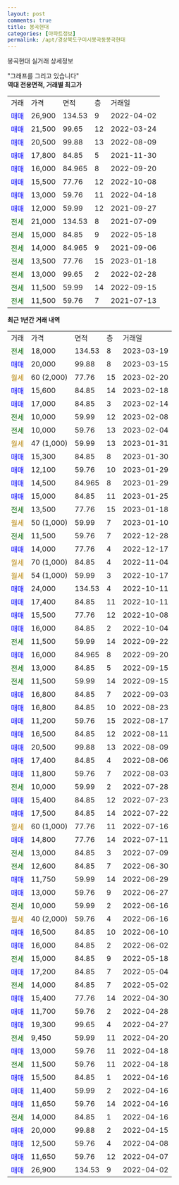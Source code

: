 ```yaml
---
layout: post
comments: true
title: 봉곡현대
categories: [아파트정보]
permalink: /apt/경상북도구미시봉곡동봉곡현대
---
```


봉곡현대 실거래 상세정보

<script type="text/javascript">
  google.charts.load('current', {'packages':['line', 'corechart']});
  google.charts.setOnLoadCallback(drawChart);

  function drawChart() {
    var data = new google.visualization.DataTable();
    data.addColumn('date', '거래일');
    data.addColumn('number', "매매");
    data.addColumn('number', "전세");
    data.addColumn('number', "전매");

    data.addRows([[new Date(Date.parse("2023-03-19")), null, 18000, null], [new Date(Date.parse("2023-03-15")), 20000, null, null], [new Date(Date.parse("2023-02-20")), null, null, null], [new Date(Date.parse("2023-02-18")), 15600, null, null], [new Date(Date.parse("2023-02-14")), 17000, null, null], [new Date(Date.parse("2023-02-08")), null, 10000, null], [new Date(Date.parse("2023-02-04")), null, 10000, null], [new Date(Date.parse("2023-01-31")), null, null, null], [new Date(Date.parse("2023-01-30")), 15300, null, null], [new Date(Date.parse("2023-01-29")), 12100, null, null], [new Date(Date.parse("2023-01-29")), 14500, null, null], [new Date(Date.parse("2023-01-25")), 15000, null, null], [new Date(Date.parse("2023-01-18")), null, 13500, null], [new Date(Date.parse("2023-01-10")), null, null, null], [new Date(Date.parse("2022-12-28")), null, 11500, null], [new Date(Date.parse("2022-12-17")), 14000, null, null], [new Date(Date.parse("2022-11-04")), null, null, null], [new Date(Date.parse("2022-10-17")), null, null, null], [new Date(Date.parse("2022-10-11")), 24000, null, null], [new Date(Date.parse("2022-10-11")), 17400, null, null], [new Date(Date.parse("2022-10-08")), 15500, null, null], [new Date(Date.parse("2022-10-04")), 16000, null, null], [new Date(Date.parse("2022-09-22")), null, 11500, null], [new Date(Date.parse("2022-09-20")), 16000, null, null], [new Date(Date.parse("2022-09-15")), null, 13000, null], [new Date(Date.parse("2022-09-15")), null, 11500, null], [new Date(Date.parse("2022-09-03")), 16800, null, null], [new Date(Date.parse("2022-08-23")), 16800, null, null], [new Date(Date.parse("2022-08-17")), 11200, null, null], [new Date(Date.parse("2022-08-11")), 16500, null, null], [new Date(Date.parse("2022-08-09")), 20500, null, null], [new Date(Date.parse("2022-08-06")), 17400, null, null], [new Date(Date.parse("2022-08-03")), 11800, null, null], [new Date(Date.parse("2022-07-28")), null, 10000, null], [new Date(Date.parse("2022-07-23")), 15400, null, null], [new Date(Date.parse("2022-07-22")), 17500, null, null], [new Date(Date.parse("2022-07-16")), null, null, null], [new Date(Date.parse("2022-07-11")), 14800, null, null], [new Date(Date.parse("2022-07-09")), null, 13000, null], [new Date(Date.parse("2022-06-30")), null, 12600, null], [new Date(Date.parse("2022-06-29")), 11750, null, null], [new Date(Date.parse("2022-06-27")), 13000, null, null], [new Date(Date.parse("2022-06-16")), null, 10000, null], [new Date(Date.parse("2022-06-16")), null, null, null], [new Date(Date.parse("2022-06-10")), 16500, null, null], [new Date(Date.parse("2022-06-02")), 16000, null, null], [new Date(Date.parse("2022-05-18")), null, 15000, null], [new Date(Date.parse("2022-05-04")), 17200, null, null], [new Date(Date.parse("2022-05-02")), null, 14000, null], [new Date(Date.parse("2022-04-30")), 15400, null, null], [new Date(Date.parse("2022-04-28")), 11700, null, null], [new Date(Date.parse("2022-04-27")), 19300, null, null], [new Date(Date.parse("2022-04-20")), null, 9450, null], [new Date(Date.parse("2022-04-18")), 13000, null, null], [new Date(Date.parse("2022-04-18")), null, 11500, null], [new Date(Date.parse("2022-04-16")), 15500, null, null], [new Date(Date.parse("2022-04-16")), 11400, null, null], [new Date(Date.parse("2022-04-16")), 11650, null, null], [new Date(Date.parse("2022-04-16")), null, 14000, null], [new Date(Date.parse("2022-04-15")), 20000, null, null], [new Date(Date.parse("2022-04-08")), 12500, null, null], [new Date(Date.parse("2022-04-07")), 11650, null, null], [new Date(Date.parse("2022-04-02")), 26900, null, null]]);

    var options = {
      hAxis: {
        format: 'yyyy/MM/dd'
      },    
      lineWidth: 0,
      pointsVisible: true,    
      title: '최근 1년간 유형별 실거래가 분포',
      legend: { position: 'bottom' }
    };

    var formatter = new google.visualization.NumberFormat({pattern:'###,###'} );
    formatter.format(data, 1);
    formatter.format(data, 2);
    
    setTimeout(function() {
        var chart = new google.visualization.LineChart(document.getElementById('columnchart_material'));
        chart.draw(data, (options));
        document.getElementById('loading').style.display = 'none';
    }, 200);
  }
</script>


<div id="loading" style="z-index:20; display: block; margin-left: 0px">"그래프를 그리고 있습니다"</div>
<div id="columnchart_material" style="width: 95%; margin-left: 0px; display: block"></div>
<!-- contents start -->
<b>역대 전용면적, 거래별 최고가</b>
<table class="sortable">
    <tr>
      <td>거래</td>
      <td>가격</td>
      <td>면적</td>
      <td>층</td>
      <td>거래일</td>
    </tr>
        <tr>
          <td><a style="color: blue">매매</a></td>
          <td>26,900</td>
          <td>134.53</td>
          <td>9</td>
          <td>2022-04-02</td>
        </tr>            <tr>
          <td><a style="color: blue">매매</a></td>
          <td>21,500</td>
          <td>99.65</td>
          <td>12</td>
          <td>2022-03-24</td>
        </tr>            <tr>
          <td><a style="color: blue">매매</a></td>
          <td>20,500</td>
          <td>99.88</td>
          <td>13</td>
          <td>2022-08-09</td>
        </tr>            <tr>
          <td><a style="color: blue">매매</a></td>
          <td>17,800</td>
          <td>84.85</td>
          <td>5</td>
          <td>2021-11-30</td>
        </tr>            <tr>
          <td><a style="color: blue">매매</a></td>
          <td>16,000</td>
          <td>84.965</td>
          <td>8</td>
          <td>2022-09-20</td>
        </tr>            <tr>
          <td><a style="color: blue">매매</a></td>
          <td>15,500</td>
          <td>77.76</td>
          <td>12</td>
          <td>2022-10-08</td>
        </tr>            <tr>
          <td><a style="color: blue">매매</a></td>
          <td>13,000</td>
          <td>59.76</td>
          <td>11</td>
          <td>2022-04-18</td>
        </tr>            <tr>
          <td><a style="color: blue">매매</a></td>
          <td>12,000</td>
          <td>59.99</td>
          <td>12</td>
          <td>2021-09-27</td>
        </tr>        
        <tr>
              <td><a style="color: darkgreen">전세</a></td>
              <td>21,000</td>
              <td>134.53</td>
              <td>8</td>
              <td>2021-07-09</td>
            </tr>            <tr>
              <td><a style="color: darkgreen">전세</a></td>
              <td>15,000</td>
              <td>84.85</td>
              <td>9</td>
              <td>2022-05-18</td>
            </tr>            <tr>
              <td><a style="color: darkgreen">전세</a></td>
              <td>14,000</td>
              <td>84.965</td>
              <td>9</td>
              <td>2021-09-06</td>
            </tr>            <tr>
              <td><a style="color: darkgreen">전세</a></td>
              <td>13,500</td>
              <td>77.76</td>
              <td>15</td>
              <td>2023-01-18</td>
            </tr>            <tr>
              <td><a style="color: darkgreen">전세</a></td>
              <td>13,000</td>
              <td>99.65</td>
              <td>2</td>
              <td>2022-02-28</td>
            </tr>            <tr>
              <td><a style="color: darkgreen">전세</a></td>
              <td>11,500</td>
              <td>59.99</td>
              <td>14</td>
              <td>2022-09-15</td>
            </tr>            <tr>
              <td><a style="color: darkgreen">전세</a></td>
              <td>11,500</td>
              <td>59.76</td>
              <td>7</td>
              <td>2021-07-13</td>
            </tr>        
    
</table>

<b>최근 1년간 거래 내역</b>

<table class="sortable">
    <tr>
      <td>거래</td>
      <td>가격</td>
      <td>면적</td>
      <td>층</td>
      <td>거래일</td>
    </tr>
    <tr>
      <td><a style="color: darkgreen">전세</a></td>
      <td>18,000</td>
      <td>134.53</td>
      <td>8</td>
      <td>2023-03-19</td>
    </tr>          <tr>
      <td><a style="color: blue">매매</a></td>
      <td>20,000</td>
      <td>99.88</td>
      <td>8</td>
      <td>2023-03-15</td>
    </tr>          <tr>
      <td><a style="color: darkgoldenrod">월세</a></td>
      <td>60 (2,000)</td>
      <td>77.76</td>
      <td>15</td>
      <td>2023-02-20</td>
    </tr>          <tr>
      <td><a style="color: blue">매매</a></td>
      <td>15,600</td>
      <td>84.85</td>
      <td>14</td>
      <td>2023-02-18</td>
    </tr>          <tr>
      <td><a style="color: blue">매매</a></td>
      <td>17,000</td>
      <td>84.85</td>
      <td>3</td>
      <td>2023-02-14</td>
    </tr>          <tr>
      <td><a style="color: darkgreen">전세</a></td>
      <td>10,000</td>
      <td>59.99</td>
      <td>12</td>
      <td>2023-02-08</td>
    </tr>          <tr>
      <td><a style="color: darkgreen">전세</a></td>
      <td>10,000</td>
      <td>59.76</td>
      <td>13</td>
      <td>2023-02-04</td>
    </tr>          <tr>
      <td><a style="color: darkgoldenrod">월세</a></td>
      <td>47 (1,000)</td>
      <td>59.99</td>
      <td>13</td>
      <td>2023-01-31</td>
    </tr>          <tr>
      <td><a style="color: blue">매매</a></td>
      <td>15,300</td>
      <td>84.85</td>
      <td>8</td>
      <td>2023-01-30</td>
    </tr>          <tr>
      <td><a style="color: blue">매매</a></td>
      <td>12,100</td>
      <td>59.76</td>
      <td>10</td>
      <td>2023-01-29</td>
    </tr>          <tr>
      <td><a style="color: blue">매매</a></td>
      <td>14,500</td>
      <td>84.965</td>
      <td>8</td>
      <td>2023-01-29</td>
    </tr>          <tr>
      <td><a style="color: blue">매매</a></td>
      <td>15,000</td>
      <td>84.85</td>
      <td>11</td>
      <td>2023-01-25</td>
    </tr>          <tr>
      <td><a style="color: darkgreen">전세</a></td>
      <td>13,500</td>
      <td>77.76</td>
      <td>15</td>
      <td>2023-01-18</td>
    </tr>          <tr>
      <td><a style="color: darkgoldenrod">월세</a></td>
      <td>50 (1,000)</td>
      <td>59.99</td>
      <td>7</td>
      <td>2023-01-10</td>
    </tr>          <tr>
      <td><a style="color: darkgreen">전세</a></td>
      <td>11,500</td>
      <td>59.76</td>
      <td>7</td>
      <td>2022-12-28</td>
    </tr>          <tr>
      <td><a style="color: blue">매매</a></td>
      <td>14,000</td>
      <td>77.76</td>
      <td>4</td>
      <td>2022-12-17</td>
    </tr>          <tr>
      <td><a style="color: darkgoldenrod">월세</a></td>
      <td>70 (1,000)</td>
      <td>84.85</td>
      <td>4</td>
      <td>2022-11-04</td>
    </tr>          <tr>
      <td><a style="color: darkgoldenrod">월세</a></td>
      <td>54 (1,000)</td>
      <td>59.99</td>
      <td>3</td>
      <td>2022-10-17</td>
    </tr>          <tr>
      <td><a style="color: blue">매매</a></td>
      <td>24,000</td>
      <td>134.53</td>
      <td>4</td>
      <td>2022-10-11</td>
    </tr>          <tr>
      <td><a style="color: blue">매매</a></td>
      <td>17,400</td>
      <td>84.85</td>
      <td>11</td>
      <td>2022-10-11</td>
    </tr>          <tr>
      <td><a style="color: blue">매매</a></td>
      <td>15,500</td>
      <td>77.76</td>
      <td>12</td>
      <td>2022-10-08</td>
    </tr>          <tr>
      <td><a style="color: blue">매매</a></td>
      <td>16,000</td>
      <td>84.85</td>
      <td>2</td>
      <td>2022-10-04</td>
    </tr>          <tr>
      <td><a style="color: darkgreen">전세</a></td>
      <td>11,500</td>
      <td>59.99</td>
      <td>14</td>
      <td>2022-09-22</td>
    </tr>          <tr>
      <td><a style="color: blue">매매</a></td>
      <td>16,000</td>
      <td>84.965</td>
      <td>8</td>
      <td>2022-09-20</td>
    </tr>          <tr>
      <td><a style="color: darkgreen">전세</a></td>
      <td>13,000</td>
      <td>84.85</td>
      <td>5</td>
      <td>2022-09-15</td>
    </tr>          <tr>
      <td><a style="color: darkgreen">전세</a></td>
      <td>11,500</td>
      <td>59.99</td>
      <td>14</td>
      <td>2022-09-15</td>
    </tr>          <tr>
      <td><a style="color: blue">매매</a></td>
      <td>16,800</td>
      <td>84.85</td>
      <td>7</td>
      <td>2022-09-03</td>
    </tr>          <tr>
      <td><a style="color: blue">매매</a></td>
      <td>16,800</td>
      <td>84.85</td>
      <td>10</td>
      <td>2022-08-23</td>
    </tr>          <tr>
      <td><a style="color: blue">매매</a></td>
      <td>11,200</td>
      <td>59.76</td>
      <td>15</td>
      <td>2022-08-17</td>
    </tr>          <tr>
      <td><a style="color: blue">매매</a></td>
      <td>16,500</td>
      <td>84.85</td>
      <td>12</td>
      <td>2022-08-11</td>
    </tr>          <tr>
      <td><a style="color: blue">매매</a></td>
      <td>20,500</td>
      <td>99.88</td>
      <td>13</td>
      <td>2022-08-09</td>
    </tr>          <tr>
      <td><a style="color: blue">매매</a></td>
      <td>17,400</td>
      <td>84.85</td>
      <td>4</td>
      <td>2022-08-06</td>
    </tr>          <tr>
      <td><a style="color: blue">매매</a></td>
      <td>11,800</td>
      <td>59.76</td>
      <td>7</td>
      <td>2022-08-03</td>
    </tr>          <tr>
      <td><a style="color: darkgreen">전세</a></td>
      <td>10,000</td>
      <td>59.99</td>
      <td>2</td>
      <td>2022-07-28</td>
    </tr>          <tr>
      <td><a style="color: blue">매매</a></td>
      <td>15,400</td>
      <td>84.85</td>
      <td>12</td>
      <td>2022-07-23</td>
    </tr>          <tr>
      <td><a style="color: blue">매매</a></td>
      <td>17,500</td>
      <td>84.85</td>
      <td>14</td>
      <td>2022-07-22</td>
    </tr>          <tr>
      <td><a style="color: darkgoldenrod">월세</a></td>
      <td>60 (1,000)</td>
      <td>77.76</td>
      <td>11</td>
      <td>2022-07-16</td>
    </tr>          <tr>
      <td><a style="color: blue">매매</a></td>
      <td>14,800</td>
      <td>77.76</td>
      <td>14</td>
      <td>2022-07-11</td>
    </tr>          <tr>
      <td><a style="color: darkgreen">전세</a></td>
      <td>13,000</td>
      <td>84.85</td>
      <td>3</td>
      <td>2022-07-09</td>
    </tr>          <tr>
      <td><a style="color: darkgreen">전세</a></td>
      <td>12,600</td>
      <td>84.85</td>
      <td>7</td>
      <td>2022-06-30</td>
    </tr>          <tr>
      <td><a style="color: blue">매매</a></td>
      <td>11,750</td>
      <td>59.99</td>
      <td>14</td>
      <td>2022-06-29</td>
    </tr>          <tr>
      <td><a style="color: blue">매매</a></td>
      <td>13,000</td>
      <td>59.76</td>
      <td>9</td>
      <td>2022-06-27</td>
    </tr>          <tr>
      <td><a style="color: darkgreen">전세</a></td>
      <td>10,000</td>
      <td>59.99</td>
      <td>2</td>
      <td>2022-06-16</td>
    </tr>          <tr>
      <td><a style="color: darkgoldenrod">월세</a></td>
      <td>40 (2,000)</td>
      <td>59.76</td>
      <td>4</td>
      <td>2022-06-16</td>
    </tr>          <tr>
      <td><a style="color: blue">매매</a></td>
      <td>16,500</td>
      <td>84.85</td>
      <td>10</td>
      <td>2022-06-10</td>
    </tr>          <tr>
      <td><a style="color: blue">매매</a></td>
      <td>16,000</td>
      <td>84.85</td>
      <td>2</td>
      <td>2022-06-02</td>
    </tr>          <tr>
      <td><a style="color: darkgreen">전세</a></td>
      <td>15,000</td>
      <td>84.85</td>
      <td>9</td>
      <td>2022-05-18</td>
    </tr>          <tr>
      <td><a style="color: blue">매매</a></td>
      <td>17,200</td>
      <td>84.85</td>
      <td>7</td>
      <td>2022-05-04</td>
    </tr>          <tr>
      <td><a style="color: darkgreen">전세</a></td>
      <td>14,000</td>
      <td>84.85</td>
      <td>7</td>
      <td>2022-05-02</td>
    </tr>          <tr>
      <td><a style="color: blue">매매</a></td>
      <td>15,400</td>
      <td>77.76</td>
      <td>14</td>
      <td>2022-04-30</td>
    </tr>          <tr>
      <td><a style="color: blue">매매</a></td>
      <td>11,700</td>
      <td>59.76</td>
      <td>2</td>
      <td>2022-04-28</td>
    </tr>          <tr>
      <td><a style="color: blue">매매</a></td>
      <td>19,300</td>
      <td>99.65</td>
      <td>4</td>
      <td>2022-04-27</td>
    </tr>          <tr>
      <td><a style="color: darkgreen">전세</a></td>
      <td>9,450</td>
      <td>59.99</td>
      <td>11</td>
      <td>2022-04-20</td>
    </tr>          <tr>
      <td><a style="color: blue">매매</a></td>
      <td>13,000</td>
      <td>59.76</td>
      <td>11</td>
      <td>2022-04-18</td>
    </tr>          <tr>
      <td><a style="color: darkgreen">전세</a></td>
      <td>11,500</td>
      <td>59.76</td>
      <td>11</td>
      <td>2022-04-18</td>
    </tr>          <tr>
      <td><a style="color: blue">매매</a></td>
      <td>15,500</td>
      <td>84.85</td>
      <td>1</td>
      <td>2022-04-16</td>
    </tr>          <tr>
      <td><a style="color: blue">매매</a></td>
      <td>11,400</td>
      <td>59.99</td>
      <td>2</td>
      <td>2022-04-16</td>
    </tr>          <tr>
      <td><a style="color: blue">매매</a></td>
      <td>11,650</td>
      <td>59.76</td>
      <td>14</td>
      <td>2022-04-16</td>
    </tr>          <tr>
      <td><a style="color: darkgreen">전세</a></td>
      <td>14,000</td>
      <td>84.85</td>
      <td>1</td>
      <td>2022-04-16</td>
    </tr>          <tr>
      <td><a style="color: blue">매매</a></td>
      <td>20,000</td>
      <td>99.88</td>
      <td>2</td>
      <td>2022-04-15</td>
    </tr>          <tr>
      <td><a style="color: blue">매매</a></td>
      <td>12,500</td>
      <td>59.76</td>
      <td>4</td>
      <td>2022-04-08</td>
    </tr>          <tr>
      <td><a style="color: blue">매매</a></td>
      <td>11,650</td>
      <td>59.76</td>
      <td>12</td>
      <td>2022-04-07</td>
    </tr>          <tr>
      <td><a style="color: blue">매매</a></td>
      <td>26,900</td>
      <td>134.53</td>
      <td>9</td>
      <td>2022-04-02</td>
    </tr>      </table>
<!-- contents end -->    

